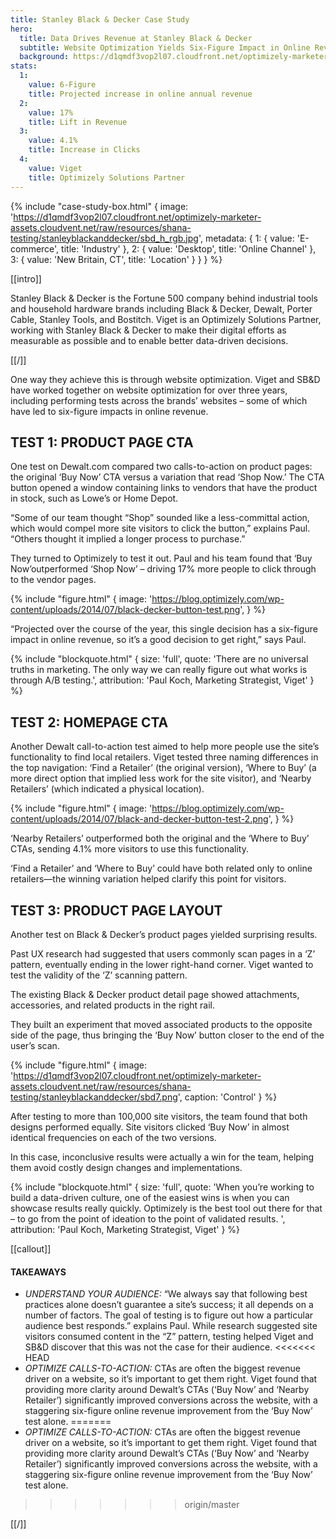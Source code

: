 ```yaml
---
title: Stanley Black & Decker Case Study
hero:
  title: Data Drives Revenue at Stanley Black & Decker
  subtitle: Website Optimization Yields Six-Figure Impact in Online Revenue
  background: https://d1qmdf3vop2l07.cloudfront.net/optimizely-marketer-assets.cloudvent.net/raw/resources/shana-testing/stanleyblackanddecker/powertool.jpg
stats:
  1:
    value: 6-Figure
    title: Projected increase in online annual revenue
  2:
    value: 17%
    title: Lift in Revenue
  3:
    value: 4.1%
    title: Increase in Clicks
  4:
    value: Viget
    title: Optimizely Solutions Partner
---
```



{% include "case-study-box.html"
  {
    image: 'https://d1qmdf3vop2l07.cloudfront.net/optimizely-marketer-assets.cloudvent.net/raw/resources/shana-testing/stanleyblackanddecker/sbd_h_rgb.jpg',
    metadata: {
      1: {
        value: 'E-commerce',
        title: 'Industry'
      },
      2: {
        value: 'Desktop',
        title: 'Online Channel'
      },
      3: {
        value: 'New Britain, CT',
        title: 'Location'
      }
    }
  }
%}


[[intro]]

Stanley Black & Decker is the Fortune 500 company behind industrial tools and household hardware brands including
Black & Decker, Dewalt, Porter Cable, Stanley Tools, and Bostitch. Viget is an Optimizely Solutions Partner, working
with Stanley Black & Decker to make their digital efforts as measurable as possible and to enable better data-driven decisions.

[[/]]


One way they achieve this is through website optimization. Viget and SB&D have worked together on website
optimization for over three years, including performing tests across the brands’ websites – some of which have led to six-figure impacts in online revenue.


## TEST 1: PRODUCT PAGE CTA

One test on Dewalt.com compared two calls-to-action on product pages: the original ‘Buy Now’ CTA versus a variation that read ‘Shop Now.’ The CTA button opened a window containing links to vendors that have the product in stock, such as Lowe’s or Home Depot.

“Some of our team thought “Shop” sounded like a less-committal action, which would compel more site visitors to click the
button,” explains Paul. “Others thought it implied a longer process to purchase.”

They turned to Optimizely to test it out. Paul and his team found that ‘Buy Now’outperformed ‘Shop Now’ – driving 17% more people to click through to the vendor pages.

{% include "figure.html"
  {
    image: 'https://blog.optimizely.com/wp-content/uploads/2014/07/black-decker-button-test.png',
  }
%}

“Projected over the course of the year, this single decision has a six-figure impact in online revenue, so it’s a good decision to get right,” says Paul.

{% include "blockquote.html"
  {
    size: 'full',
    quote: 'There are no universal truths in marketing. The only way we can really figure out what works is through A/B testing.',
    attribution: 'Paul Koch, Marketing Strategist, Viget'
  }
%}

## TEST 2: HOMEPAGE CTA

Another Dewalt call-to-action test aimed to help more people use the site’s functionality to find local retailers. Viget tested three naming differences in the top navigation: ‘Find a Retailer’ (the original version), ‘Where to Buy’ (a more direct option that implied less work for the site visitor), and ‘Nearby Retailers’ (which indicated a physical location).

{% include "figure.html"
  {
    image: 'https://blog.optimizely.com/wp-content/uploads/2014/07/black-and-decker-button-test-2.png',
  }
%}

‘Nearby Retailers’ outperformed both the original and the ‘Where to Buy’ CTAs, sending 4.1% more visitors to use this functionality.

‘Find a Retailer’ and ‘Where to Buy’ could have both related only to online retailers—the winning variation helped clarify this point for visitors.

## TEST 3: PRODUCT PAGE LAYOUT

Another test on Black & Decker’s product pages yielded surprising results.

Past UX research had suggested that users commonly scan pages in a ‘Z’ pattern, eventually ending in the lower right-hand corner. Viget wanted to test the validity of the ‘Z’ scanning pattern.

The existing Black & Decker product detail page showed attachments, accessories, and related products in the right rail.

They built an experiment that moved associated products to the opposite side of the page, thus bringing the ‘Buy Now’ button closer to the end of the user’s scan.

{% include "figure.html"
  {
    image: 'https://d1qmdf3vop2l07.cloudfront.net/optimizely-marketer-assets.cloudvent.net/raw/resources/shana-testing/stanleyblackanddecker/sbd7.png',
    caption: 'Control'
  }
%}

After testing to more than 100,000 site visitors, the team found that both designs performed equally. Site visitors clicked ‘Buy Now’ in almost identical frequencies on each of the two versions.

In this case, inconclusive results were actually a win for the team, helping them avoid costly design changes and implementations.

{% include "blockquote.html"
  {
    size: 'full',
    quote: 'When you’re working to build a data-driven culture, one of the easiest wins is when you can showcase results really quickly. Optimizely is the best tool out there for that – to go from the point of ideation to the point of validated results. ',
    attribution: 'Paul Koch, Marketing Strategist, Viget'
  }
%}

[[callout]]

#### TAKEAWAYS

- *UNDERSTAND YOUR AUDIENCE:* “We always say that following best practices alone doesn’t guarantee a site’s success; it all depends on a number of factors. The goal of testing is to figure out how a particular audience best responds.” explains Paul. While research suggested site visitors consumed content in the “Z” pattern, testing helped Viget and SB&D discover that this was not the case for their audience.
<<<<<<< HEAD
- *OPTIMIZE CALLS-TO-ACTION:* CTAs are often the biggest revenue driver on a website, so it’s important to get them right. Viget found that providing more clarity around Dewalt’s CTAs (‘Buy Now’ and ‘Nearby Retailer’) significantly improved conversions across the website, with a staggering six-figure online revenue improvement from the ‘Buy Now’ test alone.
=======
- *OPTIMIZE CALLS-TO-ACTION:* CTAs are often the biggest revenue driver on a website, so it’s important to get them right. Viget found that providing more clarity around Dewalt’s CTAs (‘Buy Now’ and ‘Nearby Retailer’) significantly improved conversions across the website, with a staggering six-figure online revenue improvement from the ‘Buy Now’ test alone.
>>>>>>> origin/master

[[/]]






